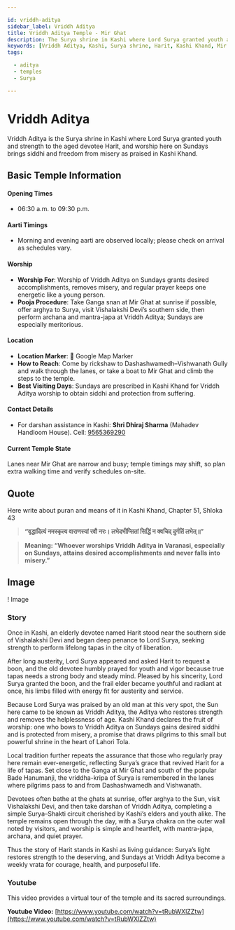 ```yaml
---

id: vriddh-aditya
sidebar_label: Vriddh Aditya
title: Vriddh Aditya Temple - Mir Ghat
description: The Surya shrine in Kashi where Lord Surya granted youth and strength to the aged devotee Harit, and worship here brings siddhi and freedom from misery.
keywords: [Vriddh Aditya, Kashi, Surya shrine, Harit, Kashi Khand, Mir Ghat]
tags:

  - aditya
  - temples
  - Surya

---
```


# Vriddh Aditya

Vriddh Aditya is the Surya shrine in Kashi where Lord Surya granted youth and strength to the aged devotee Harit, and worship here on Sundays brings siddhi and freedom from misery as praised in Kashi Khand.

## Basic Temple Information

#### Opening Times

  * 06:30 a.m. to 09:30 p.m.

#### Aarti Timings

  * Morning and evening aarti are observed locally; please check on arrival as schedules vary.

#### Worship

  * **Worship For**: Worship of Vriddh Aditya on Sundays grants desired accomplishments, removes misery, and regular prayer keeps one energetic like a young person.
  * **Pooja Procedure**: Take Ganga snan at Mir Ghat at sunrise if possible, offer arghya to Surya, visit Vishalakshi Devi’s southern side, then perform archana and mantra-japa at Vriddh Aditya; Sundays are especially meritorious.

#### Location

  * **Location Marker**: 📍 Google Map Marker
  * **How to Reach**: Come by rickshaw to Dashashwamedh–Vishwanath Gully and walk through the lanes, or take a boat to Mir Ghat and climb the steps to the temple.
  * **Best Visiting Days**: Sundays are prescribed in Kashi Khand for Vriddh Aditya worship to obtain siddhi and protection from suffering.

#### Contact Details

  * For darshan assistance in Kashi: **Shri Dhiraj Sharma** (Mahadev Handloom House). Cell: [9565369290](https://www.google.com/search?q=tel:%2B919565369290)

#### Current Temple State

Lanes near Mir Ghat are narrow and busy; temple timings may shift, so plan extra walking time and verify schedules on-site.

## Quote

Here write about puran and means of it in Kashi Khand, Chapter 51, Shloka 43

> **“वृद्धादित्यं नमस्कृत्य वाराणस्यां रवौ नरः। लभेदभीप्सितां सिद्धिं न क्वचिद् दुर्गतिं लभेत्॥”**

> **Meaning: “Whoever worships Vriddh Aditya in Varanasi, especially on Sundays, attains desired accomplishments and never falls into misery.”**

## Image

\! Image

### Story

Once in Kashi, an elderly devotee named Harit stood near the southern side of Vishalakshi Devi and began deep penance to Lord Surya, seeking strength to perform lifelong tapas in the city of liberation.

After long austerity, Lord Surya appeared and asked Harit to request a boon, and the old devotee humbly prayed for youth and vigor because true tapas needs a strong body and steady mind.
Pleased by his sincerity, Lord Surya granted the boon, and the frail elder became youthful and radiant at once, his limbs filled with energy fit for austerity and service.

Because Lord Surya was praised by an old man at this very spot, the Sun here came to be known as Vriddh Aditya, the Aditya who restores strength and removes the helplessness of age.
Kashi Khand declares the fruit of worship: one who bows to Vriddh Aditya on Sundays gains desired siddhi and is protected from misery, a promise that draws pilgrims to this small but powerful shrine in the heart of Lahori Tola.

Local tradition further repeats the assurance that those who regularly pray here remain ever-energetic, reflecting Surya’s grace that revived Harit for a life of tapas.
Set close to the Ganga at Mir Ghat and south of the popular Bade Hanumanji, the vriddha-kripa of Surya is remembered in the lanes where pilgrims pass to and from Dashashwamedh and Vishwanath.

Devotees often bathe at the ghats at sunrise, offer arghya to the Sun, visit Vishalakshi Devi, and then take darshan of Vriddh Aditya, completing a simple Surya–Shakti circuit cherished by Kashi’s elders and youth alike.
The temple remains open through the day, with a Surya chakra on the outer wall noted by visitors, and worship is simple and heartfelt, with mantra-japa, archana, and quiet prayer.

Thus the story of Harit stands in Kashi as living guidance: Surya’s light restores strength to the deserving, and Sundays at Vriddh Aditya become a weekly vrata for courage, health, and purposeful life.

### Youtube

This video provides a virtual tour of the temple and its sacred surroundings.

**Youtube Video:** [https://www.youtube.com/watch?v=tRubWXlZZtw](https://www.youtube.com/watch?v=tRubWXlZZtw)